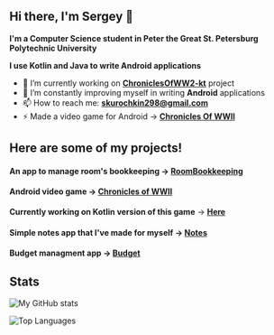 ## Hi there, I'm Sergey 👋

**I'm a Computer Science student in Peter the Great St. Petersburg Polytechnic University**

**I use Kotlin and Java to write Android applications**

- 🔭 I’m currently working on [**ChroniclesOfWW2-kt**](https://github.com/kursor1337/ChroniclesOfWW2-kt) project
- 🌱 I’m constantly improving myself in writing **Android** applications
- 📫 How to reach me: **skurochkin298@gmail.com**
- ⚡ Made a video game for Android -> [**Chronicles Of WWII**](https://github.com/kursor1337/Chronicles-of-WWII)

## Here are some of my projects!
#### An app to manage room's bookkeeping -> [RoomBookkeeping](https://github.com/kursor1337/RoomBookkeeping)
#### Android video game -> [Chronicles of WWII](https://github.com/kursor1337/Chronicles-of-WWII)
**Currently working on Kotlin version of this game** -> [**Here**](https://github.com/kursor1337/ChroniclesOfWW2-kt)
#### Simple notes app that I've made for myself -> [Notes](https://github.com/kursor1337/Notes)
#### Budget managment app -> [Budget](https://github.com/kursor1337/Budget)

## Stats
![My GitHub stats](https://github-readme-stats.vercel.app/api?username=kursor1337&show_icons=true&theme=dracula)

![Top Languages](https://github-readme-stats.vercel.app/api/top-langs/?username=kursor1337&theme=dracula)
